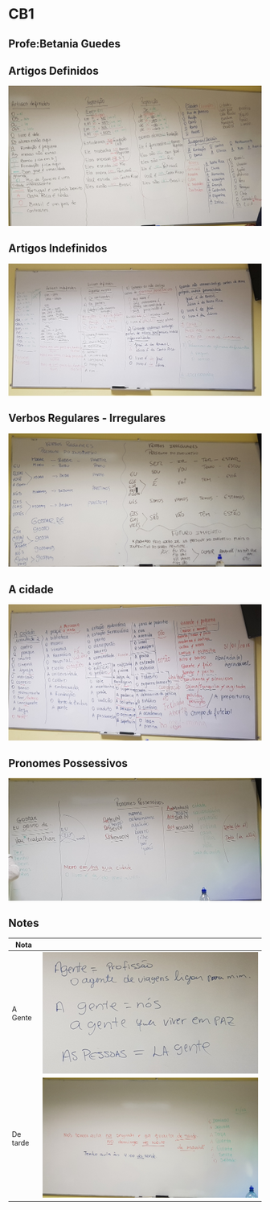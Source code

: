 
# CB1
## Profe:Betania Guedes

## Artigos Definidos

![Artigos Definidos](https://raw.githubusercontent.com/lucachaco/activegrammar/gh-pages/po/artigos-definidos.jpg "Artigos Definidos")

## Artigos Indefinidos

![Artigos Indefinidos](https://raw.githubusercontent.com/lucachaco/activegrammar/gh-pages/po/artigos-indefinidos.jpg "Artigos Indefinidos")

## Verbos Regulares - Irregulares

![Verbos](https://raw.githubusercontent.com/lucachaco/activegrammar/gh-pages/po/verbos-regulares-irregulares.jpg "Verbos")

## A cidade

![a cidade](https://raw.githubusercontent.com/lucachaco/activegrammar/gh-pages/po/a-cidade.jpg "a cidade")

## Pronomes Possessivos

![pronomes-possessivos.jpg](https://raw.githubusercontent.com/lucachaco/activegrammar/gh-pages/po/pronomes-possessivos.jpg "pronomes-possessivos.jpg")



## Notes

| Nota          |                                       |
| ------------- |:-------------------------------------:|
| A Gente       | ![A gente](a-gente.jpg )              | 
| De tarde      | ![De tarde](de-tarde-de-noite.jpg )   | 


### 
